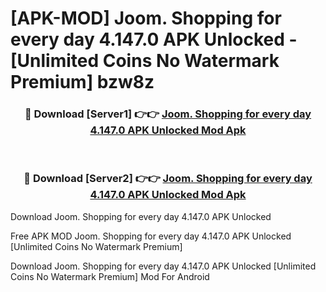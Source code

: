 # [APK-MOD] Joom. Shopping for every day 4.147.0 APK Unlocked - [Unlimited Coins No Watermark Premium] bzw8z



<div align="center">
<h3>🔴 Download [Server1] 👉👉 <a href="https://momento.my/?title=Joom._Shopping_for_every_day_4.147.0_APK_Unlocked">Joom. Shopping for every day 4.147.0 APK Unlocked Mod Apk</a></h3><br>

<h3>🔴 Download [Server2] 👉👉 <a href="https://momento.my/?title=Joom._Shopping_for_every_day_4.147.0_APK_Unlocked">Joom. Shopping for every day 4.147.0 APK Unlocked Mod Apk</a></h3>
</div>



Download Joom. Shopping for every day 4.147.0 APK Unlocked 

Free APK MOD Joom. Shopping for every day 4.147.0 APK Unlocked [Unlimited Coins No Watermark Premium]

Download Joom. Shopping for every day 4.147.0 APK Unlocked [Unlimited Coins No Watermark Premium] Mod For Android
